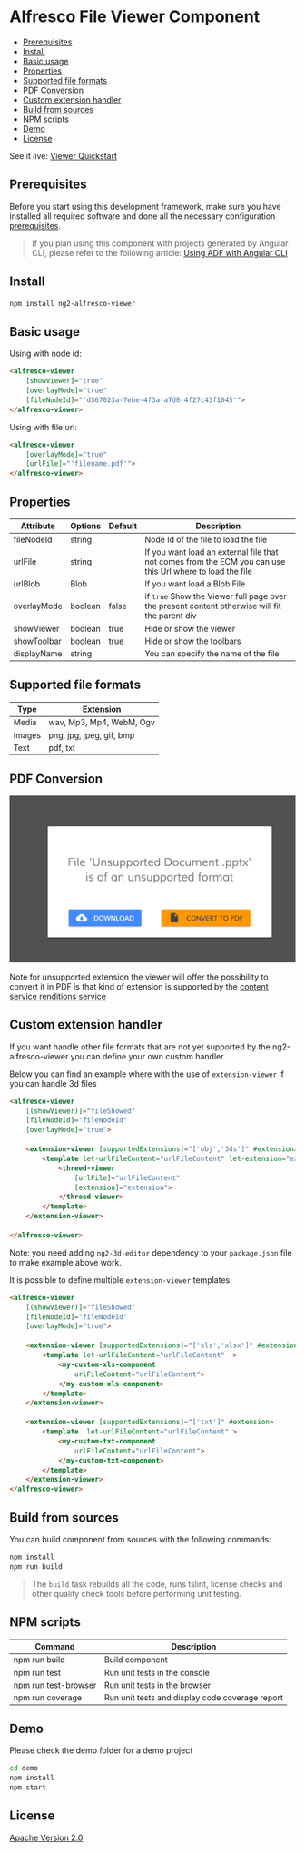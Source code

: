 # Alfresco File Viewer Component


<!-- markdown-toc start - Don't edit this section.  npm run toc to generate it-->

<!-- toc -->

- [Prerequisites](#prerequisites)
- [Install](#install)
- [Basic usage](#basic-usage)
- [Properties](#properties)
- [Supported file formats](#supported-file-formats)
- [PDF Conversion](#pdf-conversion)
- [Custom extension handler](#custom-extension-handler)
- [Build from sources](#build-from-sources)
- [NPM scripts](#npm-scripts)
- [Demo](#demo)
- [License](#license)

<!-- tocstop -->

<!-- markdown-toc end -->

See it live: [Viewer Quickstart](https://embed.plnkr.co/iTuG1lFIXfsP95l6bDW6/)

## Prerequisites

Before you start using this development framework, make sure you have installed all required software and done all the
necessary configuration [prerequisites](https://github.com/Alfresco/alfresco-ng2-components/blob/master/PREREQUISITES.md).

> If you plan using this component with projects generated by Angular CLI, please refer to the following article: [Using ADF with Angular CLI](https://github.com/Alfresco/alfresco-ng2-components/wiki/Angular-CLI)

## Install

```sh
npm install ng2-alfresco-viewer
```

## Basic usage

Using with node id:

```html
<alfresco-viewer 
    [showViewer]="true" 
    [overlayMode]="true" 
    [fileNodeId]="'d367023a-7ebe-4f3a-a7d0-4f27c43f1045'">
</alfresco-viewer>
```

Using with file url:

```html
<alfresco-viewer 
    [overlayMode]="true" 
    [urlFile]="'filename.pdf'">
</alfresco-viewer>
```

## Properties

| Attribute | Options | Default | Description |
| --- | --- | --- | --- |
| fileNodeId | string | | Node Id of the file to load the file |
| urlFile | string | | If you want load an external file that not comes from the ECM you can use this Url where to load the file |
| urlBlob | Blob | | If you want load a Blob File |
| overlayMode | boolean | false | if `true` Show the Viewer full page over the present content otherwise will fit the parent div |
| showViewer | boolean | true | Hide or show the viewer |
| showToolbar | boolean | true | Hide or show the toolbars |
| displayName | string | | You can specify the name of the file |

## Supported file formats

| Type | Extension |
| --- | --- |
| Media | wav, Mp3, Mp4, WebM, Ogv |
| Images | png, jpg, jpeg, gif, bmp |
| Text | pdf, txt |

## PDF Conversion

![Rendition](docs/assets/renditions.png)                         

Note for unsupported extension the viewer will offer the possibility to convert it in PDF is that kind of extension is supported by the [content service renditions service](https://community.alfresco.com/docs/DOC-5879-rendition-service)


## Custom extension handler

If you want handle other file formats that are not yet supported by the ng2-alfresco-viewer you can define your own custom handler.

Below you can find an example where with the use of `extension-viewer` if you can handle 3d files

```html
<alfresco-viewer 
    [(showViewer)]="fileShowed"
    [fileNodeId]="fileNodeId"
    [overlayMode]="true">
    
    <extension-viewer [supportedExtensions]="['obj','3ds']" #extension>
        <template let-urlFileContent="urlFileContent" let-extension="extension">
            <threed-viewer 
                [urlFile]="urlFileContent" 
                [extension]="extension">
            </threed-viewer>
        </template>
    </extension-viewer>

</alfresco-viewer> 
```

Note: you need adding `ng2-3d-editor` dependency to your `package.json` file to make example above work.

It is possible to define multiple `extension-viewer` templates:

```html
<alfresco-viewer 
    [(showViewer)]="fileShowed"
    [fileNodeId]="fileNodeId"
    [overlayMode]="true">

    <extension-viewer [supportedExtensions]="['xls','xlsx']" #extension>
        <template let-urlFileContent="urlFileContent"  >
            <my-custom-xls-component 
                urlFileContent="urlFileContent">
            </my-custom-xls-component>
        </template>
    </extension-viewer>

    <extension-viewer [supportedExtensions]="['txt']" #extension>
        <template  let-urlFileContent="urlFileContent" >               
            <my-custom-txt-component 
                urlFileContent="urlFileContent">
            </my-custom-txt-component>
        </template>
    </extension-viewer>
</alfresco-viewer> 
```

## Build from sources

You can build component from sources with the following commands:

```sh
npm install
npm run build
```

> The `build` task rebuilds all the code, runs tslint, license checks 
> and other quality check tools before performing unit testing.

## NPM scripts

| Command | Description |
| --- | --- |
| npm run build | Build component |
| npm run test | Run unit tests in the console |
| npm run test-browser | Run unit tests in the browser
| npm run coverage | Run unit tests and display code coverage report |

## Demo

Please check the demo folder for a demo project

```sh
cd demo
npm install
npm start
```

## License

[Apache Version 2.0](https://github.com/Alfresco/alfresco-ng2-components/blob/master/LICENSE)
